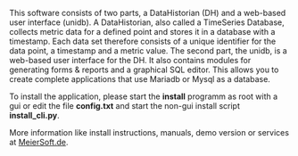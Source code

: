 This software consists of two parts, a DataHistorian (DH) and a web-based user interface (unidb).
A DataHistorian, also called a TimeSeries Database, collects metric data for a defined point and stores it in a database with a timestamp. Each data set therefore consists of a unique identifier for the data point, a timestamp and a metric value.
The second part, the unidb, is a web-based user interface for the DH. It also contains modules for generating forms & reports and a graphical SQL editor. This allows you to create complete applications that use Mariadb or Mysql as a database.

To install the application, please start the **install** programm as root with a gui or edit the file **config.txt** and start the non-gui install script **install_cli.py**.

More information like install instructions, manuals, demo version or services at [MeierSoft.de](https://MeierSoft.de/en/).
